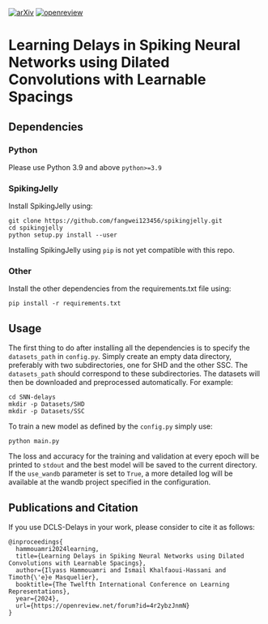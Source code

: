 [![arXiv](https://img.shields.io/badge/arXiv-2306.17670-b31b1b.svg?style=plastic)](https://arxiv.org/abs/2306.17670)
[![openreview](https://img.shields.io/badge/read%20it%20on-OpenReview-b31b1b?style=plastic)](https://openreview.net/forum?id=4r2ybzJnmN)


#  Learning Delays in Spiking Neural Networks using Dilated Convolutions with Learnable Spacings

## Dependencies
### Python
Please use Python 3.9 and above ```python>=3.9```

### SpikingJelly
Install SpikingJelly using:
```
git clone https://github.com/fangwei123456/spikingjelly.git
cd spikingjelly
python setup.py install --user
```
Installing SpikingJelly using ```pip``` is not yet compatible with this repo.

### Other
Install the other dependencies from the requirements.txt file using:
```
pip install -r requirements.txt
```


## Usage
The first thing to do after installing all the dependencies is to specify the ```datasets_path``` in ```config.py```. Simply create an empty data directory, preferably with two subdirectories, one for SHD and the other SSC. The ```datasets_path``` should correspond to these subdirectories.
The datasets will then be downloaded and preprocessed automatically. For example:
```
cd SNN-delays
mkdir -p Datasets/SHD
mkdir -p Datasets/SSC
```

To train a new model as defined by the ```config.py``` simply use:
```
python main.py
```

The loss and accuracy for the training and validation at every epoch will be printed to ```stdout``` and the best model will be saved to the current directory.
If the ```use_wandb``` parameter is set to ```True```, a more detailed log will be available at the wandb project specified in the configuration.


## Publications and Citation

If you use DCLS-Delays in your work, please consider to cite it as follows:

```
@inproceedings{
  hammouamri2024learning,
  title={Learning Delays in Spiking Neural Networks using Dilated Convolutions with Learnable Spacings},
  author={Ilyass Hammouamri and Ismail Khalfaoui-Hassani and Timoth{\'e}e Masquelier},
  booktitle={The Twelfth International Conference on Learning Representations},
  year={2024},
  url={https://openreview.net/forum?id=4r2ybzJnmN}
}

```
